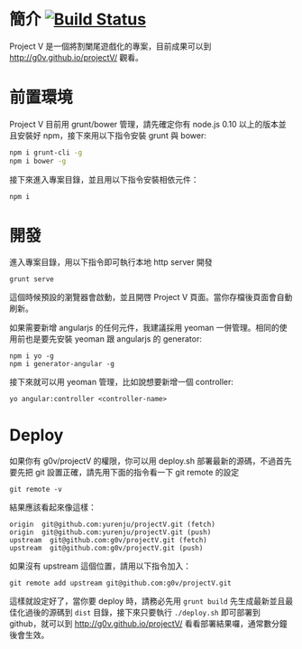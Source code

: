 # 簡介 [![Build Status](https://travis-ci.org/g0v/projectV.svg?branch=master)](https://travis-ci.org/g0v/projectV)

Project V 是一個將割闌尾遊戲化的專案，目前成果可以到 http://g0v.github.io/projectV/ 觀看。

# 前置環境

Project V 目前用 grunt/bower 管理，請先確定你有 node.js 0.10 以上的版本並且安裝好 npm，接下來用以下指令安裝 grunt 與 bower:

```bash
npm i grunt-cli -g
npm i bower -g
```

接下來進入專案目錄，並且用以下指令安裝相依元件：

```bash
npm i
```

# 開發

進入專案目錄，用以下指令即可執行本地 http server 開發

```shell
grunt serve
```

這個時候預設的瀏覽器會啟動，並且開啓 Project V 頁面。當你存檔後頁面會自動刷新。

如果需要新增 angularjs 的任何元件，我建議採用 yeoman 一併管理。相同的使用前也是要先安裝 yeoman 跟 angularjs 的 generator:

```shell
npm i yo -g
npm i generator-angular -g
```

接下來就可以用 yeoman 管理，比如說想要新增一個 controller:

```shell
yo angular:controller <controller-name>
```

# Deploy

如果你有 g0v/projectV 的權限，你可以用 deploy.sh 部署最新的源碼，不過首先要先把 git 設置正確，請先用下面的指令看一下 git remote 的設定

```shell
git remote -v
```

結果應該看起來像這樣：

```shell
origin  git@github.com:yurenju/projectV.git (fetch)
origin  git@github.com:yurenju/projectV.git (push)
upstream  git@github.com:g0v/projectV.git (fetch)
upstream  git@github.com:g0v/projectV.git (push)
```

如果沒有 upstream 這個位置，請用以下指令加入：

```shell
git remote add upstream git@github.com:g0v/projectV.git
```

這樣就設定好了，當你要 deploy 時，請務必先用 `grunt build` 先生成最新並且最佳化過後的源碼到 `dist` 目錄，接下來只要執行 `./deploy.sh` 即可部署到 github，就可以到 http://g0v.github.io/projectV/ 看看部署結果囉，通常數分鐘後會生效。
